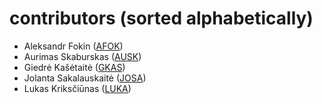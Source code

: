 contributors (sorted alphabetically)
====================================================
* Aleksandr Fokin ([AFOK](https://jira.somecompany.org/secure/ViewProfile.jspa?name=afok))
* Aurimas Skaburskas ([AUSK](https://jira.somecompany.org/secure/ViewProfile.jspa?name=ausk))
* Giedrė Kašėtaitė ([GKAS](https://jira.somecompany.org/secure/ViewProfile.jspa?name=gkas))
* Jolanta Sakalauskaitė ([JOSA](https://jira.somecompany.org/secure/ViewProfile.jspa?name=josa))
* Lukas Kriksčiūnas ([LUKA](https://jira.somecompany.org/secure/ViewProfile.jspa?name=luka))
